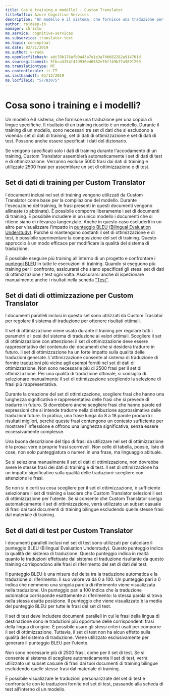```yaml
---
title: Cos'è training e modello? - Custom Translator
titleSuffix: Azure Cognitive Services
description: 'Un modello è il sistema, che fornisce una traduzione per una coppia di lingue specifiche. Il risultato di un training riuscito è un modello. Durante il training di un modello, sono necessari tre set di dati che si escludono a vicenda: set di dati di training, set di dati di ottimizzazione e set di dati di test.'
author: rajdeep-in
manager: christw
ms.service: cognitive-services
ms.subservice: translator-text
ms.topic: conceptual
ms.date: 02/21/2019
ms.author: v-rada
ms.openlocfilehash: adc78b176afb0a43a7e1e3a7bb882282a914761d
ms.sourcegitcommit: 5fbca3354f47d936e46582e76ff49b77a989f299
ms.translationtype: MT
ms.contentlocale: it-IT
ms.lasthandoff: 03/12/2019
ms.locfileid: "57783075"
---
```

# <a name="what-are-trainings-and-models"></a>Cosa sono i training e i modelli?

Un modello è il sistema, che fornisce una traduzione per una coppia di lingue specifiche.
Il risultato di un training riuscito è un modello. Durante il training di un modello, sono necessari tre set di dati che si escludono a vicenda: set di dati di training, set di dati di ottimizzazione e set di dati di test. Possono anche essere specificati i dati del dizionario.

Se vengono specificati solo i dati di training durante l'accodamento di un training, Custom Translator assemblerà automaticamente i set di dati di test e di ottimizzazione. Verranno escluse 5000 frasi dai dati di training e utilizzate 2500 frasi per assemblare un set di ottimizzazione e di test.

## <a name="training-dataset-for-custom-translator"></a>Set di dati di training per Custom Translator

I documenti inclusi nel set di training vengono utilizzati da Custom Translator come base per la compilazione del modello. Durante l'esecuzione del training, le frasi presenti in questi documenti vengono allineate (o abbinate). È possibile comporre liberamente i set di documenti di training. È possibile includere in un unico modello i documenti che si ritiene siano di rilevanza tangenziale. Anche in questo caso escluderli in un altro per visualizzare l'impatto in [punteggio BLEU (Bilingual Evaluation Understudy)](what-is-bleu-score.md). Purché si mantengono costanti il set di ottimizzazione e di test, è possibile sperimentare la composizione del set di training. Questo approccio è un modo efficace per modificare la qualità del sistema di traduzione.

È possibile eseguire più training all'interno di un progetto e confrontare i [punteggi BLEU](what-is-bleu-score.md) in tutte le esecuzioni di training. Quando si eseguono più training per il confronto, assicurarsi che siano specificati gli stessi set di dati di ottimizzazione / test ogni volta. Assicurarsi anche di ispezionare manualmente anche i risultati nella scheda ["Test"](how-to-view-system-test-results.md).

## <a name="tuning-dataset-for-custom-translator"></a>Set di dati di ottimizzazione per Custom Translator

I documenti paralleli inclusi in questo set sono utilizzati da Custom Traslator per regolare il sistema di traduzione per ottenere risultati ottimali.

Il set di ottimizzazione viene usato durante il training per regolare tutti i parametri e i pesi del sistema di traduzione ai valori ottimali. Scegliere il set di ottimizzazione con attenzione: il set di ottimizzazione deve essere rappresentativo del contenuto dei documenti che si desidera tradurre in futuro. Il set di ottimizzazione ha un forte impatto sulla qualità delle traduzioni generate. L'ottimizzazione consente al sistema di traduzione di fornire traduzioni più vicine agli esempi forniti nel set di dati di ottimizzazione. Non sono necessarie più di 2500 frasi per il set di ottimizzazione. Per una qualità di traduzione ottimale, si consiglia di selezionare manualmente il set di ottimizzazione scegliendo la selezione di frasi più rappresentativa.

Durante la creazione del set di ottimizzazione, scegliere frasi che hanno una lunghezza significativa e rappresentativa delle frasi che si prevede di tradurre in futuro. Si dovrebbero anche scegliere frasi che hanno parole ed espressioni che si intende tradurre nella distribuzione approssimativa delle traduzioni future. In pratica, una frase lunga da 8 a 18 parole produrrà i risultati migliori, perché queste frasi contengono un contesto sufficiente per mostrare l'inflessione e offrono una lunghezza significativa, senza essere eccessivamente complesse.

Una buona descrizione del tipo di frasi da utilizzare nel set di ottimizzazione è la prosa: vere e proprie frasi scorrevoli. Non celle di tabella, poesie, liste di cose, non solo punteggiatura o numeri in una frase, ma linguaggio abituale.

Se si seleziona manualmente il set di dati di ottimizzazione, non dovrebbe avere le stesse frasi dei dati di training e di test. Il set di ottimizzazione ha un impatto significativo sulla qualità delle traduzioni: scegliere con attenzione le frasi.

Se non si è certi su cosa scegliere per il set di ottimizzazione, è sufficiente selezionare il set di training e lasciare che Custom Translator selezioni il set di ottimizzazione per l'utente. Se si consente che Custom Translator scelga automaticamente il set di ottimizzazione, verrà utilizzato un subset casuale di frasi dai tuoi documenti di training bilingue escludendo quelle stesse frasi dal materiale di training.

## <a name="testing-dataset-for-custom-translator"></a>Set di dati di test per Custom Translator

I documenti paralleli inclusi nel set di test sono utilizzati per calcolare il punteggio BLEU (Bilingual Evaluation Understudy). Questo punteggio indica la qualità del sistema di traduzione. Questo punteggio indica in realtà quanto le traduzioni effettuate dal sistema di traduzione risultante da questo training corrispondono alle frasi di riferimento del set di dati del test.

Il punteggio BLEU è una misura del delta tra la traduzione automatica e la traduzione di riferimento. Il suo valore va da 0 a 100. Un punteggio pari a 0 indica che nemmeno una singola parola di riferimento viene visualizzata nella traduzione. Un punteggio pari a 100 indica che la traduzione automatica corrisponde esattamente al riferimento: la stessa parola si trova nella stessa esatta posizione. Il punteggio che viene visualizzato è la media del punteggio BLEU per tutte le frasi del set di test.

Il set di test deve includere documenti paralleli in cui le frasi della lingua di destinazione sono le traduzioni più opportune delle corrispondenti frasi della lingua di origine. È possibile usare gli stessi criteri usati per comporre il set di ottimizzazione. Tuttavia, il set di test non ha alcun effetto sulla qualità del sistema di traduzione. Viene utilizzato esclusivamente per generare il punteggio BLEU per l'utente.

Non sono necessarie più di 2500 frasi, come per il set di test. Se si consente al sistema di scegliere automaticamente il set di test, verrà utilizzato un subset casuale di frasi dai tuoi documenti di training bilingue escludendo quelle stesse frasi dal materiale di training.

È possibile visualizzare le traduzioni personalizzate del set di test e confrontarle con le traduzioni fornite nel set di test, passando alla scheda di test all'interno di un modello.
